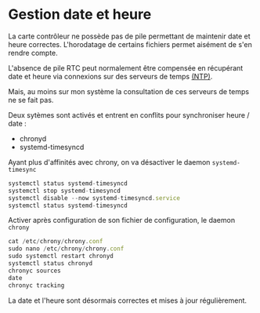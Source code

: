 # Gestion date et heure

La carte contrôleur ne possède pas de pile permettant de maintenir date et heure correctes. L'horodatage de certains fichiers permet aisément de s'en rendre compte.

L'absence de pile RTC peut normalement être compensée en récupérant date et heure via connexions sur des serveurs de temps [(NTP)](https://fr.wikipedia.org/wiki/Network_Time_Protocol).

Mais, au moins sur mon système la consultation de ces serveurs de temps ne se fait pas.

Deux sytèmes sont activés et entrent en conflits pour synchroniser heure  / date :

- chronyd
- systemd-timesyncd

Ayant plus d'affinités avec chrony, on va désactiver le daemon `systemd-timesync`

```javascript
systemctl status systemd-timesyncd
systemctl stop systemd-timesyncd
systemctl disable --now systemd-timesyncd.service
systemctl status systemd-timesyncd
```

Activer après configuration de son fichier de configuration, le daemon `chrony`
```javascript
cat /etc/chrony/chrony.conf
sudo nano /etc/chrony/chrony.conf
sudo systemctl restart chronyd
systemctl status chronyd
chronyc sources
date
chronyc tracking
```

La date et l'heure sont désormais correctes et mises à jour régulièrement.
